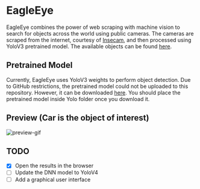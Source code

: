 # EagleEye
EagleEye combines the power of web scraping with machine vision to search for objects across the world using public cameras. The cameras are scraped from the internet, courtesy of [Insecam](https://insecam.org), and then processed using YoloV3 pretrained model. The available objects can be found [here](https://github.com/pjreddie/darknet/blob/master/data/coco.names).

## Pretrained Model
Currently, EagleEye uses YoloV3 weights to perform object detection. Due to GitHub restrictions, the pretrained model could not be uploaded to this repository. However, it can be downloaded [here](https://pjreddie.com/media/files/yolov3.weights). You should place the pretrained model inside Yolo folder once you download it.

## Preview (Car is the object of interest)
![preview-gif](examples/preview.gif)

## TODO
- [X] Open the results in the browser
- [ ] Update the DNN model to YoloV4
- [ ] Add a graphical user interface
